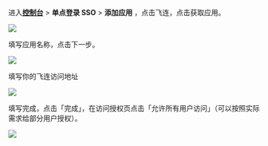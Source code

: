 <IntegrationDetailCard :title="`在 ${$localeConfig.brandName} 中创建应用`">

进入[**控制台**](https://console.genauth.ai) > **单点登录 SSO** > **添加应用** ，点击飞连，点击获取应用。

![](~@imagesZhCn/integration/feilian/1-1.png)

填写应用名称，点击下一步。

![](~@imagesZhCn/integration/feilian/1-2.png)

填写你的飞连访问地址

![](~@imagesZhCn/integration/feilian/1-3.png)

填写完成，点击「完成」，在访问授权页点击「允许所有用户访问」（可以按照实际需求给部分用户授权）。

![](~@imagesZhCn/integration/feilian/1-4.png)

</IntegrationDetailCard>
